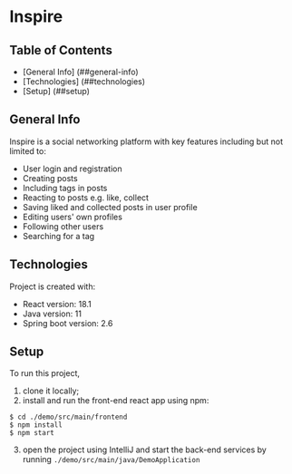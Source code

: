 # Inspire

## Table of Contents
* [General Info] (##general-info)
* [Technologies] (##technologies)
* [Setup] (##setup)

## General Info
Inspire is a social networking platform with key features including but not limited to:
* User login and registration
* Creating posts
* Including tags in posts
* Reacting to posts e.g. like, collect
* Saving liked and collected posts in user profile
* Editing users' own profiles
* Following other users
* Searching for a tag

## Technologies
Project is created with:

* React version: 18.1
* Java version: 11
* Spring boot version: 2.6

## Setup
To run this project, 
1. clone it locally;
2. install and run the front-end react app using npm:
```
$ cd ./demo/src/main/frontend
$ npm install
$ npm start
```
3. open the project using IntelliJ and start the back-end services by running `./demo/src/main/java/DemoApplication`

